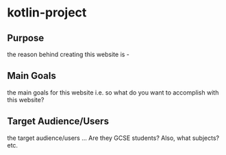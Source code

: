 # kotlin-project
## Purpose
the reason behind creating this website is -
## Main Goals
the main goals for this website i.e. so what do you want to accomplish with this website?
## Target Audience/Users
the target audience/users ... Are they GCSE students? Also, what subjects? etc.
